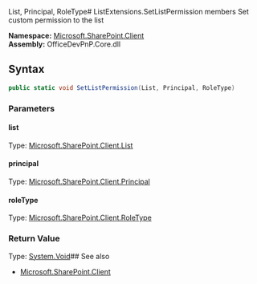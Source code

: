 List, Principal, RoleType# ListExtensions.SetListPermission members
Set custom permission to the list  

**Namespace:** [Microsoft.SharePoint.Client](Microsoft.SharePoint.Client.md)  
**Assembly:** OfficeDevPnP.Core.dll  
## Syntax
```C#
public static void SetListPermission(List, Principal, RoleType)
```
### Parameters
#### list
Type: [Microsoft.SharePoint.Client.List](Microsoft.SharePoint.Client.List.md) 
#### 
#### principal
Type: [Microsoft.SharePoint.Client.Principal](Microsoft.SharePoint.Client.Principal.md) 
#### 
#### roleType
Type: [Microsoft.SharePoint.Client.RoleType](Microsoft.SharePoint.Client.RoleType.md) 
#### 
### Return Value
Type: [System.Void](System.Void.md)## See also
- [Microsoft.SharePoint.Client](Microsoft.SharePoint.Client.md)
